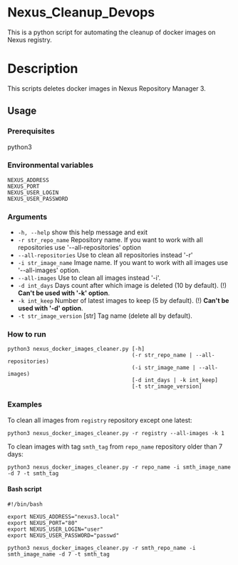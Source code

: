 # Nexus_Cleanup_Devops
This is a python script for automating the cleanup of docker images on Nexus registry.
# Description

This scripts deletes docker images in Nexus Repository Manager 3.

## Usage

### Prerequisites
python3

### Environmental variables
```
NEXUS_ADDRESS
NEXUS_PORT
NEXUS_USER_LOGIN
NEXUS_USER_PASSWORD
```

### Arguments
-   `-h, --help`           show this help message and exit
-   `-r str_repo_name`     Repository name. If you want to work with all repositories use '--all-repositories' option
-   `--all-repositories`   Use to clean all repositories instead '-r'
-   `-i str_image_name`    Image name. If you want to work with all images use '--all-images' option.
-   `--all-images`         Use to clean all images instead '-i'.
-   `-d int_days`          Days count after which image is deleted (10 by default). (!) **Can't be used with '-k' option**.
-  `-k int_keep`           Number of latest images to keep (5 by default). (!) **Can't be used with '-d' option**.
-  `-t str_image_version`  [str] Tag name (delete all by default).

### How to run
```
python3 nexus_docker_images_cleaner.py [-h] 
                                       (-r str_repo_name | --all-repositories)
                                       (-i str_image_name | --all-images)
                                       [-d int_days | -k int_keep]
                                       [-t str_image_version]
```

### Examples

To clean all images from `registry` repository except one latest:
```
python3 nexus_docker_images_cleaner.py -r registry --all-images -k 1
```
To clean images with tag `smth_tag` from `repo_name` repository older than 7 days:
```
python3 nexus_docker_images_cleaner.py -r repo_name -i smth_image_name -d 7 -t smth_tag
```

#### Bash script
```
#!/bin/bash

export NEXUS_ADDRESS="nexus3.local"
export NEXUS_PORT="80"
export NEXUS_USER_LOGIN="user"
export NEXUS_USER_PASSWORD="passwd"

python3 nexus_docker_images_cleaner.py -r smth_repo_name -i smth_image_name -d 7 -t smth_tag
```



